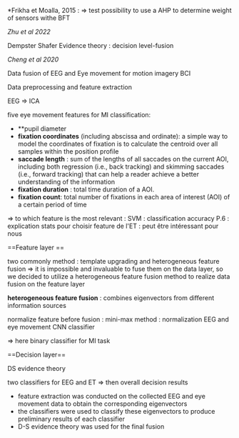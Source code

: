 
*Frikha et Moalla, 2015 : 
=> test possibility to use a AHP to determine weight of sensors withe BFT 


*Zhu et al 2022*

Dempster Shafer Evidence theory : decision level-fusion 


*Cheng et al 2020*

Data fusion of EEG and Eye movement for motion imagery BCI 

Data preprocessing and feature extraction

EEG => ICA

five eye movement features for MI classification: 
- **pupil diameter
- **fixation coordinates** (including abscissa and ordinate): a simple way to model the coordinates of fixation is to calculate the centroid over all samples within the position profile
- **saccade length** : sum of the lengths of all saccades on the current AOI, including both regression (i.e., back tracking) and skimming saccades (i.e., forward tracking) that can help a reader achieve a better understanding of the information
- **fixation duration** : total time duration of a AOI.
- **fixation count**: total number of fixations in each area of interest (AOI) of a certain period of time

=> to which feature is the most relevant : SVM : classification accuracy 
P.6 : explication stats pour choisir feature de l'ET : peut être intéressant pour nous 

==Feature layer ==

two commonly method : template upgrading and heterogeneous feature fusion 
=> it is impossible and invaluable to fuse them on the data layer, so we decided to utilize a heterogeneous feature fusion method to realize data fusion on the feature layer

**heterogeneous feature fusion** : combines eigenvectors from different information sources

normalize feature before fusion : mini-max method : normalization EEG and eye movement 
CNN classifier 

=> here binary classifier for MI task 

==Decision layer==

DS evidence theory 

two classifiers for EEG and ET 
=> then overall decision results 


- feature extraction was conducted on the collected EEG and eye movement data to obtain the corresponding eigenvectors
- the classifiers were used to classify these eigenvectors to produce preliminary results of each classifier
- D-S evidence theory was used for the final fusion

